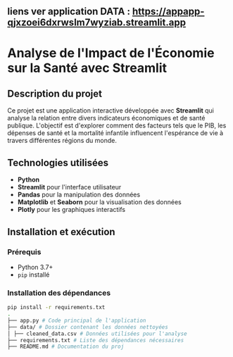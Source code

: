 
## liens ver application DATA : https://appapp-qjxzoei6dxrwslm7wyziab.streamlit.app

# Analyse de l'Impact de l'Économie sur la Santé avec Streamlit
## Description du projet
Ce projet est une application interactive développée avec **Streamlit** qui analyse la relation
entre divers indicateurs économiques et de santé publique. L'objectif est d'explorer comment
des facteurs tels que le PIB, les dépenses de santé et la mortalité infantile influencent
l'espérance de vie à travers différentes régions du monde.
## Technologies utilisées
- **Python**
- **Streamlit** pour l'interface utilisateur
- **Pandas** pour la manipulation des données
- **Matplotlib** et **Seaborn** pour la visualisation des données
- **Plotly** pour les graphiques interactifs
## Installation et exécution
### Prérequis
- Python 3.7+
- `pip` installé
### Installation des dépendances
```bash
pip install -r requirements.txt
.
├── app.py # Code principal de l'application
├── data/ # Dossier contenant les données nettoyées
│ ├── cleaned_data.csv # Données utilisées pour l'analyse
├── requirements.txt # Liste des dépendances nécessaires
├── README.md # Documentation du proj